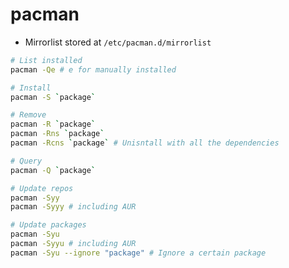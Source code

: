 # pacman

- Mirrorlist stored at `/etc/pacman.d/mirrorlist`

```sh
# List installed
pacman -Qe # e for manually installed

# Install
pacman -S `package`

# Remove
pacman -R `package`
pacman -Rns `package`
pacman -Rcns `package` # Unisntall with all the dependencies

# Query
pacman -Q `package`
```

```sh
# Update repos
pacman -Syy
pacman -Syyy # including AUR

# Update packages
pacman -Syu
pacman -Syyu # including AUR
pacman -Syu --ignore "package" # Ignore a certain package


```
